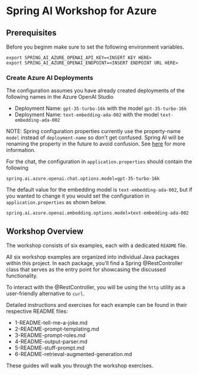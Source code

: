 # Spring AI Workshop for Azure

## Prerequisites

Before you beginm make sure to set the following environment variables.

```shell
export SPRING_AI_AZURE_OPENAI_API_KEY=<INSERT KEY HERE>
export SPRING_AI_AZURE_OPENAI_ENDPOINT=<INSERT ENDPOINT URL HERE>
```

### Create Azure AI Deployments

The configuration assumes you have already created deployments of the following names in the Azure OpenAI Studio

* Deployment Name: `gpt-35-turbo-16k` with the model `gpt-35-turbo-16k`
* Deployment Name: `text-embedding-ada-002` with the model `text-embedding-ada-002`

NOTE: Spring configuration properties currently use the property-name `model` instead of `deployment-name` so don't get confused.  Spring AI will be renaming the property in the future to avoid confusion.  See [here](https://docs.spring.io/spring-ai/reference/api/clients/azure-openai-chat.html#_deployment_name) for more information.

For the chat, the configuration in `application.properties` should contain the following

`spring.ai.azure.openai.chat.options.model=gpt-35-turbo-16k`

The default value for the embedding model is `text-embedding-ada-002`, but if you wanted to change it you would set the configuration in `application.properties` as shown below.

`spring.ai.azure.openai.embedding.options.model=text-embedding-ada-002`

## Workshop Overview

The workshop consists of six examples, each with a dedicated `README` file.

All six workshop examples are organized into individual Java packages within this project. In each package, you'll find a Spring @RestController class that serves as the entry point for showcasing the discussed functionality.

To interact with the @RestController, you will be using the `http` utility as a user-friendly alternative to `curl`.

Detailed instructions and exercises for each example can be found in their respective README files:

* 1-README-tell-me-a-joke.md 
* 2-README-prompt-templating.md 
* 3-README-prompt-roles.md 
* 4-README-output-parser.md 
* 5-README-stuff-prompt.md 
* 6-README-retrieval-augmented-generation.md

These guides will walk you through the workshop exercises.